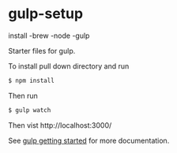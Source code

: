 # gulp-setup

install
-brew
-node
-gulp

Starter files for gulp.

To install pull down directory and run

```sh
$ npm install
```

Then run

```sh
$ gulp watch
```

Then vist http://localhost:3000/

See [gulp getting started](https://github.com/gulpjs/gulp/blob/master/docs/getting-started.md) for more documentation.
